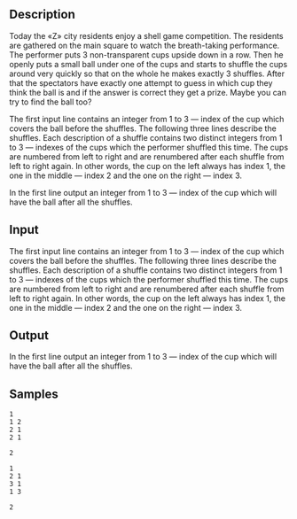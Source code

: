 ## Description

<div><p>Today the «Z» city residents enjoy a shell game competition. The residents are gathered on the main square to watch the breath-taking performance. The performer puts 3 non-transparent cups upside down in a row. Then he openly puts a small ball under one of the cups and starts to shuffle the cups around very quickly so that on the whole he makes exactly 3 shuffles. After that the spectators have exactly one attempt to guess in which cup they think the ball is and if the answer is correct they get a prize. Maybe you can try to find the ball too?</p></div><div class="input-specification"><p>The first input line contains an integer from 1 to 3 — index of the cup which covers the ball before the shuffles. The following three lines describe the shuffles. Each description of a shuffle contains two distinct integers from 1 to 3 — indexes of the cups which the performer shuffled this time. The cups are numbered from left to right and are renumbered after each shuffle from left to right again. In other words, the cup on the left always has index 1, the one in the middle — index 2 and the one on the right — index 3.</p></div><div class="output-specification"><p>In the first line output an integer from 1 to 3 — index of the cup which will have the ball after all the shuffles. </p></div>


## Input

<p>The first input line contains an integer from 1 to 3 — index of the cup which covers the ball before the shuffles. The following three lines describe the shuffles. Each description of a shuffle contains two distinct integers from 1 to 3 — indexes of the cups which the performer shuffled this time. The cups are numbered from left to right and are renumbered after each shuffle from left to right again. In other words, the cup on the left always has index 1, the one in the middle — index 2 and the one on the right — index 3.</p>


## Output

<p>In the first line output an integer from 1 to 3 — index of the cup which will have the ball after all the shuffles. </p>


## Samples

```input1
1
1 2
2 1
2 1

```

```output1
2

```






```input2
1
2 1
3 1
1 3

```

```output2
2

```



